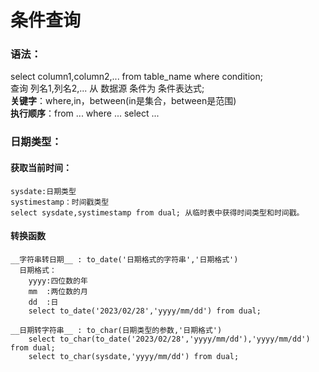 # 条件查询  
### __语法__：  
select column1,column2,... from table_name where condition;  
查询   列名1,列名2,...     从   数据源     条件为 条件表达式;  
__关键字__：where,in，between(in是集合，between是范围)  
__执行顺序__：from ... where ... select ...
### 日期类型：  
  #### 获取当前时间：  
    sysdate:日期类型  
    systimestamp：时间戳类型  
    select sysdate,systimestamp from dual; 从临时表中获得时间类型和时间戳。
  #### 转换函数  
    __字符串转日期__ : to_date('日期格式的字符串','日期格式')  
      日期格式： 
        yyyy:四位数的年  
        mm  :两位数的月  
        dd  :日  
        select to_date('2023/02/28','yyyy/mm/dd') from dual;
        
    __日期转字符串__ : to_char(日期类型的参数,'日期格式')
        select to_char(to_date('2023/02/28','yyyy/mm/dd'),'yyyy/mm/dd') from dual;
        select to_char(sysdate,'yyyy/mm/dd') from dual;


